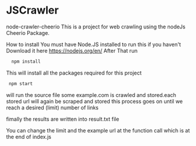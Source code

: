 # JSCrawler

node-crawler-cheerio
This is a project for web crawling using the nodeJs Cheerio Package.

How to install
You must have Node.JS installed to run this if you haven't
Download it here https://nodejs.org/en/
After That run
```javascript
  npm install 

```
	
This will install all the packages required for this project
```javascript
 npm start 

```

will run the source file
 some example.com is crawled and stored.each stored url will again be scraped and stored this process goes on until we reach a desired (limit) number of links 
 
 fimally the results are written into result.txt file

 You can change the limit and the example url at the function call which is at the end of index.js 
